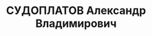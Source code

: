 ---
title: СУДОПЛАТОВ Александр Владимирович
description: "Род. в 1902, г. Пермь, русский, б/п. Проживал: г. Ленинград, ул. Некрасова,\
  \ д. 60, кв. 13б. Ст. инженер руководитель проекта Ленспецмашпроекта \n  Арестован\
  \ 21.12.1936. Обв. по ст. 58-7-8-11 УК РСФСР. Приговор: выездная сессия ВК ВС СССР\
  \ в г. Ленинград, 05.05.1937 – ВМН. Расстрелян 06.05.1937"
---